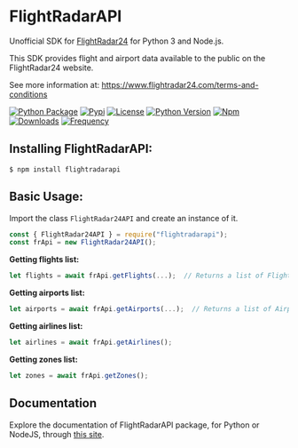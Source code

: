 # FlightRadarAPI
Unofficial SDK for [FlightRadar24](https://www.flightradar24.com/) for Python 3 and Node.js.

This SDK provides flight and airport data available to the public on the FlightRadar24 website.

See more information at: https://www.flightradar24.com/terms-and-conditions

[![Python Package](https://github.com/JeanExtreme002/FlightRadarAPI/workflows/Python%20Package/badge.svg)](https://github.com/JeanExtreme002/FlightRadarAPI/actions)
[![Pypi](https://img.shields.io/pypi/v/FlightRadarAPI?logo=pypi)](https://pypi.org/project/FlightRadarAPI/)
[![License](https://img.shields.io/pypi/l/FlightRadarAPI)](https://github.com/JeanExtreme002/FlightRadarAPI)
[![Python Version](https://img.shields.io/badge/python-3.7+-8A2BE2)](https://pypi.org/project/FlightRadarAPI/)
[![Npm](https://img.shields.io/npm/v/flightradarapi?logo=npm&color=red)](https://www.npmjs.com/package/flightradarapi)
[![Downloads](https://static.pepy.tech/personalized-badge/flightradarapi?period=total&units=international_system&left_color=grey&right_color=orange&left_text=downloads)](https://pypi.org/project/FlightRadarAPI/)
[![Frequency](https://img.shields.io/pypi/dm/flightradarapi?style=flat&label=frequency)](https://pypi.org/project/FlightRadarAPI/)

## Installing FlightRadarAPI:
```
$ npm install flightradarapi
```

## Basic Usage:

Import the class `FlightRadar24API` and create an instance of it.
```javascript
const { FlightRadar24API } = require("flightradarapi");
const frApi = new FlightRadar24API();
```

**Getting flights list:**
```javascript
let flights = await frApi.getFlights(...);  // Returns a list of Flight objects
```

**Getting airports list:**
```javascript
let airports = await frApi.getAirports(...);  // Returns a list of Airport objects
```

**Getting airlines list:**
```javascript
let airlines = await frApi.getAirlines();
```

**Getting zones list:**
```javascript
let zones = await frApi.getZones();
```

## Documentation
Explore the documentation of FlightRadarAPI package, for Python or NodeJS, through [this site](https://JeanExtreme002.github.io/FlightRadarAPI/).

